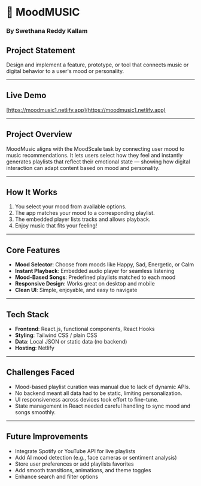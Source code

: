 # 🎵 MoodMUSIC
### By Swethana Reddy Kallam

## Project Statement
Design and implement a feature, prototype, or tool that connects music or digital behavior to a user's mood or personality.

---

## Live Demo  
[https://moodmusic1.netlify.app](https://moodmusic1.netlify.app)

---

## Project Overview  
MoodMusic aligns with the MoodScale task by connecting user mood to music recommendations. It lets users select how they feel and instantly generates playlists that reflect their emotional state — showing how digital interaction can adapt content based on mood and personality.

---
## How It Works
1. You select your mood from available options.
2. The app matches your mood to a corresponding playlist.
3. The embedded player lists tracks and allows playback.
4. Enjoy music that fits your feeling!

---

## Core Features  
- **Mood Selector**: Choose from moods like Happy, Sad, Energetic, or Calm  
- **Instant Playback**: Embedded audio player for seamless listening  
- **Mood-Based Songs**: Predefined playlists matched to each mood  
- **Responsive Design**: Works great on desktop and mobile  
- **Clean UI**: Simple, enjoyable, and easy to navigate  

---

## Tech Stack  
- **Frontend**: React.js, functional components, React Hooks  
- **Styling**: Tailwind CSS / plain CSS  
- **Data**: Local JSON or static data (no backend)  
- **Hosting**: Netlify  

---

## Challenges Faced
- Mood-based playlist curation was manual due to lack of dynamic APIs.
- No backend meant all data had to be static, limiting personalization.
- UI responsiveness across devices took effort to fine-tune.
- State management in React needed careful handling to sync mood and songs smoothly.

---

## Future Improvements
- Integrate Spotify or YouTube API for live playlists
- Add AI mood detection (e.g., face cameras or sentiment analysis)
- Store user preferences or add playlists favorites
- Add smooth transitions, animations, and theme toggles
- Enhance search and filter options


